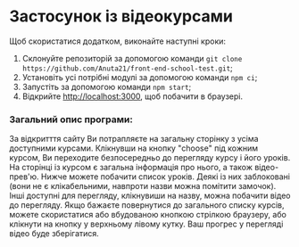 # Застосунок із відеокурсами

Щоб скористатися додатком, виконайте наступні кроки:

1. Склонуйте репозиторій за допомогою команди `git clone https://github.com/Anuta21/front-end-school-test.git`;
2. Установіть усі потрібні модулі за допомогою команди `npm ci`;
3. Запустіть за допомогою команди `npm start`;
4. Відкрийте [http://localhost:3000](http://localhost:3000), щоб побачити в браузері.

### Загальний опис програми:

За відкритття сайту Ви потрапляєте на загальну сторінку з усіма доступними курсами. Клікнувши на кнопку "choose" під кожним курсом, Ви переходите безпосередньо до перегляду курсу і його уроків. На сторінці із курсом є загальна інформація про нього, а також відео-прев'ю. Нижче можете побачити список уроків. Деякі із них заблоковані (вони не є клікабельними, навпроти назви можна помітити замочок). Інші доступні для перегляду, клікнувиши на назву, можна побачити відео до перегляду. Якщо бажаєте повернутися до загального списку курсів, можете скористатися або вбудованою кнопкою стрілкою браузеру, або клікнути на кнопку у верхньому лівому кутку. Ваш прогрес у перегляді відео буде зберігатися.
